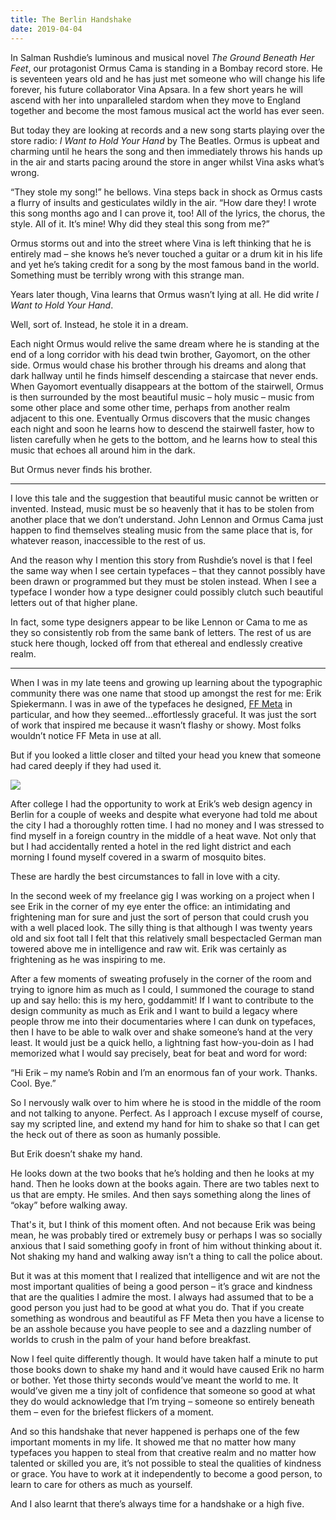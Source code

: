 ```yaml
---
title: The Berlin Handshake
date: 2019-04-04
---
```


In Salman Rushdie’s luminous and musical novel _The Ground Beneath Her Feet_, our protagonist Ormus Cama is standing in a Bombay record store. He is seventeen years old and he has just met someone who will change his life forever, his future collaborator Vina Apsara. In a few short years he will ascend with her into unparalleled stardom when they move to England together and become the most famous musical act the world has ever seen.

But today they are looking at records and a new song starts playing over the store radio: _I Want to Hold Your Hand_ by The Beatles. Ormus is upbeat and charming until he hears the song and then immediately throws his hands up in the air and starts pacing around the store in anger whilst Vina asks what’s wrong.

“They stole my song!” he bellows. Vina steps back in shock as Ormus casts a flurry of insults and gesticulates wildly in the air. “How dare they! I wrote this song months ago and I can prove it, too! All of the lyrics, the chorus, the style. All of it. It’s mine! Why did they steal this song from me?”

Ormus storms out and into the street where Vina is left thinking that he is entirely mad – she knows he’s never touched a guitar or a drum kit in his life and yet he’s taking credit for a song by the most famous band in the world. Something must be terribly wrong with this strange man.

Years later though, Vina learns that Ormus wasn’t lying at all. He did write _I Want to Hold Your Hand_.

Well, sort of. Instead, he stole it in a dream.

Each night Ormus would relive the same dream where he is standing at the end of a long corridor with his dead twin brother, Gayomort, on the other side. Ormus would chase his brother through his dreams and along that dark hallway until he finds himself descending a staircase that never ends. When Gayomort eventually disappears at the bottom of the stairwell, Ormus is then surrounded by the most beautiful music – holy music – music from some other place and some other time, perhaps from another realm adjacent to this one. Eventually Ormus discovers that the music changes each night and soon he learns how to descend the stairwell faster, how to listen carefully when he gets to the bottom, and he learns how to steal this music that echoes all around him in the dark.

But Ormus never finds his brother.

---

I love this tale and the suggestion that beautiful music cannot be written or invented. Instead, music must be so heavenly that it has to be stolen from another place that we don’t understand. John Lennon and Ormus Cama just happen to find themselves stealing music from the same place that is, for whatever reason, inaccessible to the rest of us.

And the reason why I mention this story from Rushdie’s novel is that I feel the same way when I see certain typefaces – that they cannot possibly have been drawn or programmed but they must be stolen instead. When I see a typeface I wonder how a type designer could possibly clutch such beautiful letters out of that higher plane.

In fact, some type designers appear to be like Lennon or Cama to me as they so consistently rob from the same bank of letters. The rest of us are stuck here though, locked off from that ethereal and endlessly creative realm.

---

When I was in my late teens and growing up learning about the typographic community there was one name that stood up amongst the rest for me: Erik Spiekermann. I was in awe of the typefaces he designed, [FF Meta](https://fonts.adobe.com/fonts/ff-meta#fonts-section) in particular, and how they seemed...effortlessly graceful. It was just the sort of work that inspired me because it wasn’t flashy or showy. Most folks wouldn’t notice FF Meta in use at all.

But if you looked a little closer and tilted your head you knew that someone had cared deeply if they had used it.

![](https://buttondown.s3.us-west-2.amazonaws.com/images/b2476df6-9087-4f29-a5ba-84b173562606.png)

After college I had the opportunity to work at Erik’s web design agency in Berlin for a couple of weeks and despite what everyone had told me about the city I had a thoroughly rotten time. I had no money and I was stressed to find myself in a foreign country in the middle of a heat wave. Not only that but I had accidentally rented a hotel in the red light district and each morning I found myself covered in a swarm of mosquito bites.

These are hardly the best circumstances to fall in love with a city.

In the second week of my freelance gig I was working on a project when I see Erik in the corner of my eye enter the office: an intimidating and frightening man for sure and just the sort of person that could crush you with a well placed look. The silly thing is that although I was twenty years old and six foot tall I felt that this relatively small bespectacled German man towered above me in intelligence and raw wit. Erik was certainly as frightening as he was inspiring to me.

After a few moments of sweating profusely in the corner of the room and trying to ignore him as much as I could, I summoned the courage to stand up and say hello: this is my hero, goddammit! If I want to contribute to the design community as much as Erik and I want to build a legacy where people throw me into their documentaries where I can dunk on typefaces, then I have to be able to walk over and shake someone’s hand at the very least. It would just be a quick hello, a lightning fast how-you-doin as I had memorized what I would say precisely, beat for beat and word for word:

“Hi Erik – my name’s Robin and I’m an enormous fan of your work. Thanks. Cool. Bye.”

So I nervously walk over to him where he is stood in the middle of the room and not talking to anyone. Perfect. As I approach I excuse myself of course, say my scripted line, and extend my hand for him to shake so that I can get the heck out of there as soon as humanly possible.

But Erik doesn’t shake my hand.

He looks down at the two books that he’s holding and then he looks at my hand. Then he looks down at the books again. There are two tables next to us that are empty. He smiles. And then says something along the lines of “okay” before walking away.

That's it, but I think of this moment often. And not because Erik was being mean, he was probably tired or extremely busy or perhaps I was so socially anxious that I said something goofy in front of him without thinking about it. Not shaking my hand and walking away isn’t a thing to call the police about.

But it was at this moment that I realized that intelligence and wit are not the most important qualities of being a good person – it’s grace and kindness that are the qualities I admire the most. I always had assumed that to be a good person you just had to be good at what you do. That if you create something as wondrous and beautiful as FF Meta then you have a license to be an asshole because you have people to see and a dazzling number of worlds to crush in the palm of your hand before breakfast.

Now I feel quite differently though. It would have taken half a minute to put those books down to shake my hand and it would have caused Erik no harm or bother. Yet those thirty seconds would’ve meant the world to me. It would’ve given me a tiny jolt of confidence that someone so good at what they do would acknowledge that I’m trying – someone so entirely beneath them – even for the briefest flickers of a moment.

And so this handshake that never happened is perhaps one of the few important moments in my life. It showed me that no matter how many typefaces you happen to steal from that creative realm and no matter how talented or skilled you are, it’s not possible to steal the qualities of kindness or grace. You have to work at it independently to become a good person, to learn to care for others as much as yourself.

And I also learnt that there’s always time for a handshake or a high five.
